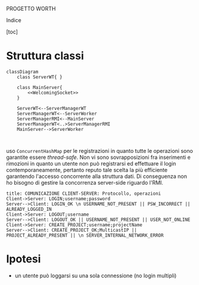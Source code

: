 PROGETTO WORTH

Indice

[toc]

# Struttura classi

```mermaid
classDiagram
	class ServerWT{ }
	
	class MainServer{
		<<WelcomingSocket>>
	}
	
	ServerWT<--ServerManagerWT
	ServerManagerWT<--ServerWorker
	ServerManagerRMI<--MainServer
	ServerManagerWT<..>ServerManagerRMI
	MainServer-->ServerWorker
	
	
```

uso `ConcurrentHashMap` per le registrazioni in quanto tutte le operazioni sono garantite essere *thread-safe*. 
Non vi sono sovrapposizioni fra inserimenti e rimozioni in quanto un utente non può registrarsi ed effettuare il login contemporaneamente, pertanto reputo tale scelta la più efficiente garantendo l'accesso concorrente alla struttura dati. 
Di conseguenza non ho bisogno di gestire la concorrenza server-side riguardo l'RMI.

```sequence
title: COMUNICAZIONE CLIENT-SERVER: Protocollo, operazioni
Client->Server: LOGIN;username;password
Server-->Client: LOGIN_OK \n USERNAME_NOT_PRESENT || PSW_INCORRECT || ALREADY_LOGGED_IN
Client->Server: LOGOUT;username
Server-->Client: LOGOUT_OK || USERNAME_NOT_PRESENT || USER_NOT_ONLINE
Client->Server: CREATE_PROJECT;username;projectName
Server-->Client: CREATE_PROJECT_OK;MulticastIP || PROJECT_ALREADY_PRESENT || \n SERVER_INTERNAL_NETWORK_ERROR
```



# Ipotesi

- un utente può loggarsi su una sola connessione (no login multipli)